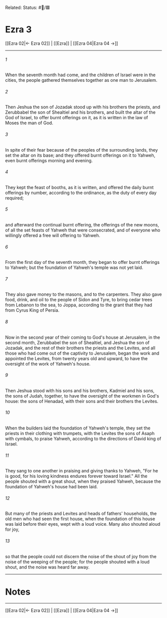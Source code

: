 Related:
Status: #📖/🟥
# Ezra 3

[[Ezra 02|← Ezra 02]] | [[Ezra]] | [[Ezra 04|Ezra 04 →]]
***



###### 1 
When the seventh month had come, and the children of Israel were in the cities, the people gathered themselves together as one man to Jerusalem. 

###### 2 
Then Jeshua the son of Jozadak stood up with his brothers the priests, and Zerubbabel the son of Shealtiel and his brothers, and built the altar of the God of Israel, to offer burnt offerings on it, as it is written in the law of Moses the man of God. 

###### 3 
In spite of their fear because of the peoples of the surrounding lands, they set the altar on its base; and they offered burnt offerings on it to Yahweh, even burnt offerings morning and evening. 

###### 4 
They kept the feast of booths, as it is written, and offered the daily burnt offerings by number, according to the ordinance, as the duty of every day required; 

###### 5 
and afterward the continual burnt offering, the offerings of the new moons, of all the set feasts of Yahweh that were consecrated, and of everyone who willingly offered a free will offering to Yahweh. 

###### 6 
From the first day of the seventh month, they began to offer burnt offerings to Yahweh; but the foundation of Yahweh's temple was not yet laid. 

###### 7 
They also gave money to the masons, and to the carpenters. They also gave food, drink, and oil to the people of Sidon and Tyre, to bring cedar trees from Lebanon to the sea, to Joppa, according to the grant that they had from Cyrus King of Persia. 

###### 8 
Now in the second year of their coming to God's house at Jerusalem, in the second month, Zerubbabel the son of Shealtiel, and Jeshua the son of Jozadak, and the rest of their brothers the priests and the Levites, and all those who had come out of the captivity to Jerusalem, began the work and appointed the Levites, from twenty years old and upward, to have the oversight of the work of Yahweh's house. 

###### 9 
Then Jeshua stood with his sons and his brothers, Kadmiel and his sons, the sons of Judah, together, to have the oversight of the workmen in God's house: the sons of Henadad, with their sons and their brothers the Levites. 

###### 10 
When the builders laid the foundation of Yahweh's temple, they set the priests in their clothing with trumpets, with the Levites the sons of Asaph with cymbals, to praise Yahweh, according to the directions of David king of Israel. 

###### 11 
They sang to one another in praising and giving thanks to Yahweh, "For he is good, for his loving kindness endures forever toward Israel." All the people shouted with a great shout, when they praised Yahweh, because the foundation of Yahweh's house had been laid. 

###### 12 
But many of the priests and Levites and heads of fathers' households, the old men who had seen the first house, when the foundation of this house was laid before their eyes, wept with a loud voice. Many also shouted aloud for joy, 

###### 13 
so that the people could not discern the noise of the shout of joy from the noise of the weeping of the people; for the people shouted with a loud shout, and the noise was heard far away.

---
# Notes


***
[[Ezra 02|← Ezra 02]] | [[Ezra]] | [[Ezra 04|Ezra 04 →]]
